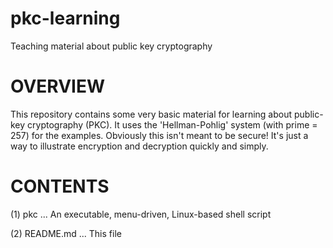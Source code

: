 # pkc-learning
Teaching material about public key cryptography

OVERVIEW
========
This repository contains some very basic material for learning about public-key cryptography (PKC).
It uses the 'Hellman-Pohlig' system (with prime = 257) for the examples.  Obviously this isn't meant
to be secure!  It's just a way to illustrate encryption and decryption quickly and simply.

CONTENTS
========
(1) pkc ... An executable, menu-driven, Linux-based shell script

(2) README.md ... This file


